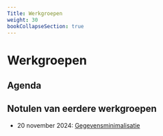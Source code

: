 ```yaml
---
Title: Werkgroepen
weight: 30
bookCollapseSection: true
---
```



# Werkgroepen

## Agenda

## Notulen van eerdere werkgroepen

- 20 november 2024: [Gegevensminimalisatie](gegevensminimalisatie)